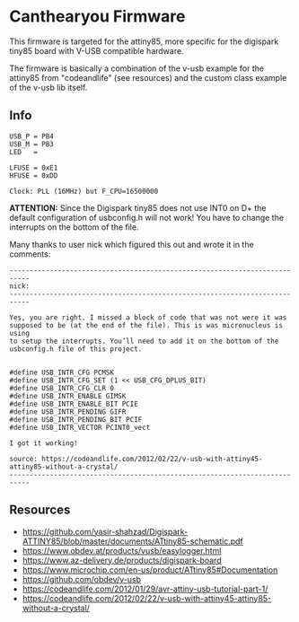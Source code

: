 Canthearyou Firmware
====================
This firmware is targeted for the attiny85, more specific for the digispark
tiny85 board with V-USB compatible hardware.

The firmware is basically a combination of the v-usb example for the attiny85
from "codeandlife" (see resources) and the custom class example of the v-usb lib
itself.


Info
----

	USB_P = PB4
	USB_M = PB3
	LED   =

	LFUSE = 0xE1
	HFUSE = 0xDD

	Clock: PLL (16MHz) but F_CPU=16500000

**ATTENTION:** Since the Digispark tiny85 does not use INT0 on D+ the default
configuration of usbconfig.h will not work! You have to change the
interrupts on the bottom of the file.

Many thanks to user nick which figured this out and wrote it in the
comments:

	---------------------------------------------------------------------------
	nick:
	---------------------------------------------------------------------------

	Yes, you are right. I missed a block of code that was not were it was
	supposed to be (at the end of the file). This is was micronucleus is using
	to setup the interrupts. You’ll need to add it on the bottom of the
	usbconfig.h file of this project.


	#define USB_INTR_CFG PCMSK
	#define USB_INTR_CFG_SET (1 << USB_CFG_DPLUS_BIT)
	#define USB_INTR_CFG_CLR 0
	#define USB_INTR_ENABLE GIMSK
	#define USB_INTR_ENABLE_BIT PCIE
	#define USB_INTR_PENDING GIFR
	#define USB_INTR_PENDING_BIT PCIF
	#define USB_INTR_VECTOR PCINT0_vect

	I got it working!

	source: https://codeandlife.com/2012/02/22/v-usb-with-attiny45-attiny85-without-a-crystal/
	---------------------------------------------------------------------------


## Resources
- https://github.com/yasir-shahzad/Digispark-ATTINY85/blob/master/documents/ATtiny85-schematic.pdf
- https://www.obdev.at/products/vusb/easylogger.html
- https://www.az-delivery.de/products/digispark-board
- https://www.microchip.com/en-us/product/ATtiny85#Documentation
- https://github.com/obdev/v-usb
- https://codeandlife.com/2012/01/29/avr-attiny-usb-tutorial-part-1/
- https://codeandlife.com/2012/02/22/v-usb-with-attiny45-attiny85-without-a-crystal/
